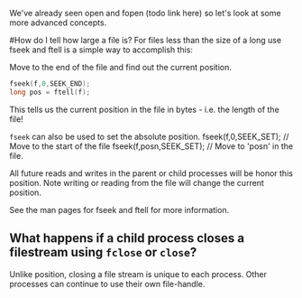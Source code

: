 
We've already seen open and fopen (todo link here) so let's look at some more advanced concepts.

#How do I tell how large a file is?
For files less than the size of a long use fseek and ftell is a simple way to accomplish this:

Move to the end of the file and find out the current position.
```C
fseek(f,0,SEEK_END);
long pos = ftell(f);
```
This tells us the current position in the file in bytes - i.e. the length of the file!

`fseek` can also be used to set the absolute position.
fseek(f,0,SEEK_SET); // Move to the start of the file 
fseek(f,posn,SEEK_SET);  // Move to 'posn' in the file.

All future reads and writes in the parent or child processes will be honor this position.
Note writing or reading from the file will change the current position.

See the man pages for fseek and ftell for more information.

## What happens if a child process closes a filestream using `fclose` or `close`?
Unlike position, closing a file stream is unique to each process. Other processes can continue to use their own file-handle.


